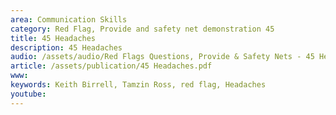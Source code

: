 ```yaml
---
area: Communication Skills
category: Red Flag, Provide and safety net demonstration 45
title: 45 Headaches
description: 45 Headaches
audio: /assets/audio/Red Flags Questions, Provide & Safety Nets - 45 Headache - MQ.mp3
article: /assets/publication/45 Headaches.pdf
www: 
keywords: Keith Birrell, Tamzin Ross, red flag, Headaches
youtube: 
--- 
```

